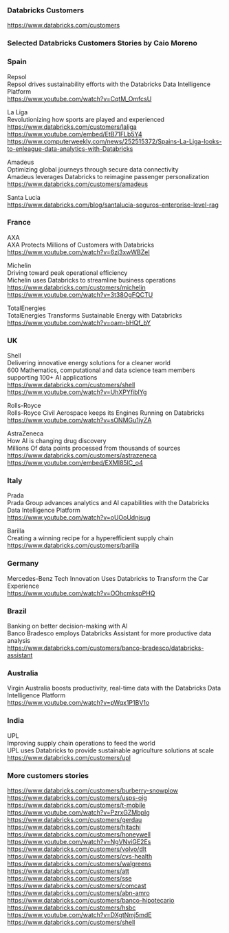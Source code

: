 ### Databricks Customers 
https://www.databricks.com/customers

### Selected Databricks Customers Stories by Caio Moreno

### Spain 

Repsol<BR>
Repsol drives sustainability efforts with the Databricks Data Intelligence Platform<BR>
https://www.youtube.com/watch?v=CqtM_OmfcsU<BR>



La Liga<BR>
Revolutionizing how sports are played and experienced<BR>
https://www.databricks.com/customers/laliga<BR>
https://www.youtube.com/embed/EtB71FLb5Y4<BR>
https://www.computerweekly.com/news/252515372/Spains-La-Liga-looks-to-enleague-data-analytics-with-Databricks<BR>

Amadeus<BR>
Optimizing global journeys through secure data connectivity<BR>
Amadeus leverages Databricks to reimagine passenger personalization<BR>
https://www.databricks.com/customers/amadeus<BR>

Santa Lucia<BR>
https://www.databricks.com/blog/santalucia-seguros-enterprise-level-rag<BR>



### France

AXA<BR>
AXA Protects Millions of Customers with Databricks<BR>
https://www.youtube.com/watch?v=6zj3xwWBZeI<BR>

Michelin<BR>
Driving toward peak operational efficiency<BR>
Michelin uses Databricks to streamline business operations<BR>
https://www.databricks.com/customers/michelin<BR>
https://www.youtube.com/watch?v=3t38OgFQCTU<BR>

TotalEnergies<BR>
TotalEnergies Transforms Sustainable Energy with Databricks<BR>
https://www.youtube.com/watch?v=oam-bHQf_bY<BR>


### UK

Shell<BR>
Delivering innovative energy solutions for a cleaner world<BR>
600 Mathematics, computational and data science team members supporting 100+ AI applications<BR>
https://www.databricks.com/customers/shell<BR>
https://www.youtube.com/watch?v=UhXPYfiblYg<BR>

Rolls-Royce<BR>
Rolls-Royce Civil Aerospace keeps its Engines Running on Databricks<BR>
https://www.youtube.com/watch?v=sONMGu1iyZA<BR>

AstraZeneca<BR>
How AI is changing drug discovery<BR>
Millions Of data points processed from thousands of sources<BR>
https://www.databricks.com/customers/astrazeneca<BR>
https://www.youtube.com/embed/EXMI85lC_o4<BR>


### Italy 

Prada<BR>
Prada Group advances analytics and AI capabilities with the Databricks Data Intelligence Platform<BR>
https://www.youtube.com/watch?v=oUOoUdnjsug<BR>

Barilla<BR>
Creating a winning recipe for a hyperefficient supply chain<BR>
https://www.databricks.com/customers/barilla

### Germany
Mercedes-Benz Tech Innovation Uses Databricks to Transform the Car Experience<BR>
https://www.youtube.com/watch?v=OOhcmkspPHQ<BR>

### Brazil

Banking on better decision-making with AI<BR>
Banco Bradesco employs Databricks Assistant for more productive data analysis<BR>
https://www.databricks.com/customers/banco-bradesco/databricks-assistant<BR>



### Australia

Virgin Australia boosts productivity, real-time data with the Databricks Data Intelligence Platform<BR>
https://www.youtube.com/watch?v=pWqx1P1BV1o<BR>

### India 

UPL<BR>
Improving supply chain operations to feed the world<BR>
UPL uses Databricks to provide sustainable agriculture solutions at scale<BR>
https://www.databricks.com/customers/upl<BR>


### More customers stories
https://www.databricks.com/customers/burberry-snowplow  <BR>
https://www.databricks.com/customers/usps-oig<BR>
https://www.databricks.com/customers/t-mobile<BR>
https://www.youtube.com/watch?v=PzrxGZMbpIg<BR>
https://www.databricks.com/customers/gerdau<BR>
https://www.databricks.com/customers/hitachi<BR>
https://www.databricks.com/customers/honeywell<BR>
https://www.youtube.com/watch?v=NgVNviGE2Es<BR>
https://www.databricks.com/customers/volvo/dlt<BR>
https://www.databricks.com/customers/cvs-health<BR>
https://www.databricks.com/customers/walgreens<BR>
https://www.databricks.com/customers/att<BR>
https://www.databricks.com/customers/sse<BR>
https://www.databricks.com/customers/comcast<BR>
https://www.databricks.com/customers/abn-amro<BR>
https://www.databricks.com/customers/banco-hipotecario<BR>
https://www.databricks.com/customers/hsbc<BR>
https://www.youtube.com/watch?v=DXgtNmj5mdE<BR>
https://www.databricks.com/customers/shell<BR>











